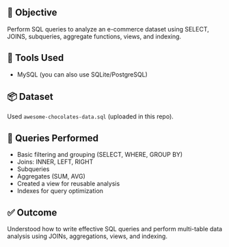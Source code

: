 ## 🎯 Objective
Perform SQL queries to analyze an e-commerce dataset using SELECT, JOINS, subqueries, aggregate functions, views, and indexing.

## 🧰 Tools Used
- MySQL (you can also use SQLite/PostgreSQL)


## 📦 Dataset
Used `awesome-chocolates-data.sql` (uploaded in this repo).

## 📑 Queries Performed
- Basic filtering and grouping (SELECT, WHERE, GROUP BY)
- Joins: INNER, LEFT, RIGHT
- Subqueries
- Aggregates (SUM, AVG)
- Created a view for reusable analysis
- Indexes for query optimization

## ✅ Outcome
Understood how to write effective SQL queries and perform multi-table data analysis using JOINs, aggregations, views, and indexing.

